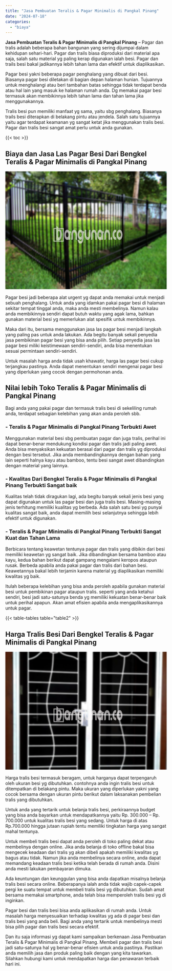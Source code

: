 ```yaml
---
title: "Jasa Pembuatan Teralis & Pagar Minimalis di Pangkal Pinang"
date: "2024-07-18"
categories: 
  - "biaya"
---
```


**Jasa Pembuatan Teralis & Pagar Minimalis di Pangkal Pinang** – Pagar dan tralis adalah beberapa bahan bangunan yang sering dijumpai dalam kehidupan sehari-hari. Pagar dan trails biasa diproduksi dari material apa saja, salah satu material yg paling kerap digunakan ialah besi. Pagar dan trails besi bakal jadikannya lebih tahan lama dan efektif untuk diaplikasikan.

Pagar besi yakni beberapa pagar penghalang yang dibuat dari besi. Biasanya pagar besi diletakan di bagian depan halaman hunian. Tujuannya untuk menghalangi atau beri tambahan batas sehingga tidak terdapat benda atau hal lain yang masuk ke halaman rumah anda. Dg memakai pagar besi termasuk akan membikinnya lebih tahan lama dan tahan lama jika menggunakannya.

Tralis besi pun memiliki manfaat yg sama, yaitu sbg penghalang. Biasanya trails besi diterapkan di belakang pintu atau jendela. Salah satu tujuannya yaitu agar terdapat keamanan yg sangat ketat jika menggunakan tralis besi. Pagar dan tralis besi sangat amat perlu untuk anda gunakan.

{{< toc >}}

## Biaya dan Jasa Las Pagar Besi Dari Bengkel Teralis & Pagar Minimalis di Pangkal Pinang

![Jasa Pembuatan Teralis & Pagar Minimalis di Pangkal Pinang](/images/pagar-minimalis-murah-09.png)

Pagar besi jadi beberapa alat urgent yg dapat anda memakai untuk menjadi sebuah penghalang. Untuk anda yang idamkan pakai pagar besi di halaman sekitar tempat tinggal anda, maka anda mesti membelinya. Namun kalau anda membikinnya sendiri dapat butuh waktu yang agak lama, bahkan gunakan material besi yg memerlukan alat spesifik untuk membikinnya.

Maka dari itu, bersama menggunakan jasa las pagar besi menjadi langkah yang paling pas untuk anda lakukan. Ada begitu banyak sekali penyedia jasa pembikinan pagar besi yang bisa anda pilih. Setiap penyedia jasa las pagar besi miliki keistimewaan sendiri-sendiri, anda bisa menentukan sesuai permintaan sendiri-sendiri.

Untuk masalah harga anda tidak usah khawatir, harga las pagar besi cukup terjangkau pastinya. Anda dapat menentukan sendiri mengenai pagar besi yang diperlukan yang cocok dengan permohonan anda.

## Nilai lebih Toko Teralis & Pagar Minimalis di Pangkal Pinang

Bagi anda yang pakai pagar dan termasuk tralis besi di sekeliling rumah anda, terdapat sebagian kelebihan yang akan anda peroleh sbb.

### \- Teralis & Pagar Minimalis di Pangkal Pinang Terbukti Awet

Menggunakan material besi sbg pembuatan pagar dan juga tralis, perihal ini dapat benar-benar mendukung kondisi pagar dan tralis jadi paling awet. Anda bisa menyaksikan kekuatan berasal dari pagar dan tralis yg diproduksi dengan besi tersebut. Jika anda membandingkannya dengan bahan yang lain seperti halnya kayu atau bamboo, tentu besi sangat awet dibandingkan dengan material yang lainnya.

### \- Kwalitas Dari Bengkel Teralis & Pagar Minimalis di Pangkal Pinang Terbukti Sangat baik

Kualitas telah tidak diragukan lagi, ada begitu banyak sekali jenis besi yang dapat digunakan untuk las pagar besi dan juga tralis besi. Masing-masing jenis terhitung memiliki kualitas yg berbeda. Ada salah satu besi yg punyai kualitas sangat baik, anda dapat memilih besi selanjutnya sehingga lebih efektif untuk digunakan.

### \- Teralis & Pagar Minimalis di Pangkal Pinang Terbukti Sangat Kuat dan Tahan Lama

Berbicara tentang keawetan tentunya pagar dan tralis yang dibikin dari besi memiliki keawetan yg sangat baik. Jika dibandingkan bersama bamboo atau kayu, kedua bahan berikut dapat gampang mengalami keropos ataupun rusak. Berbeda apabila anda pakai pagar dan tralis dari bahan besi. Keawetannya bakal lebih terjamin karena material yg diaplikasikan memiliki kwalitas yg baik.

Itulah beberapa kelebihan yang bisa anda peroleh apabila gunakan material besi untuk pembikinan pagar ataupun tralis. seperti yang anda ketahui sendiri, besi jadi satu-satunya benda yg memiliki kekuatan benar-benar baik untuk perihal apapun. Akan amat efisien apabila anda mengaplikasikannya untuk pagar.

{{< table-tables table="table2" >}}

## Harga Tralis Besi Dari Bengkel Teralis & Pagar Minimalis di Pangkal Pinang

![Jasa Pembuatan Teralis & Pagar Minimalis di Pangkal Pinang](/images/teralis-minimalis-murah-38.png)

Harga tralis besi termasuk beragam, untuk harganya dapat terpengaruh oleh ukuran besi yg dibutuhkan. contohnya anda ingin tralis besi untuk ditempatkan di belakang pintu. Maka ukuran yang diperlukan yakni yang cocok bersama dengan ukuran pintu berikut dalam laksanakan pembelian tralis yang dibutuhkan.

Untuk anda yang tertarik untuk belanja tralis besi, perkiraannya budget yang bisa anda bayarkan untuk mendapatkannya yaitu Rp. 300.000 – Rp. 700.000 untuk kualitas tralis besi yang sedang. Untuk harga di atas Rp.700.000 hingga jutaan rupiah tentu memiliki tingkatan harga yang sangat mahal tentunya.

Untuk membeli tralis besi dapat anda peroleh di toko paling dekat atau membelinya dengan online. Jika anda belanja di toko offline bakal bisa mengecek keadaan dari tralis yg akan dibeli apakah memiliki kwalitas yg bagus atau tidak. Namun jika anda membelinya secara online, anda dapat memandang keadaan tralis besi ketika telah berada di rumah anda. Disini anda mesti lakukan pembayaran dimuka.

Ada keuntungan dan keunggulan yang bisa anda dapatkan misalnya belanja tralis besi secara online. Beberapanya ialah anda tidak wajib capek-capek pergi ke suatu tempat untuk membeli tralis besi yg dibutuhkan. Sudah amat bersama memakai smartphone, anda telah bisa memperoleh tralis besi yg di inginkan.

Pagar besi dan tralis besi bisa anda aplikasikan di rumah anda. Untuk masalah harga menyesuaikan terhadap kwalitas yg ada di pagar besi dan tralis besi yang anda beli. Bagi anda yang tertarik untuk membelinya mesti bisa pilih pagar dan tralis besi secara efektif.

Dan itu saja informasi yg dapat kami sampaikan berkenaan Jasa Pembuatan Teralis & Pagar Minimalis di Pangkal Pinang. Membeli pagar dan tralis besi jadi satu-satunya hal yg benar-benar efisien untuk anda pastinya. Pastikan anda memilih jasa dan produk paling baik dengan yang kita tawarkan. Silahkan hubungi kami untuk mendapatkan harga dan penawaran terbaik hari ini.
